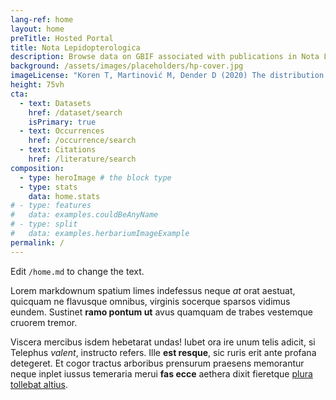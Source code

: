 ```yaml
---
lang-ref: home
layout: home
preTitle: Hosted Portal
title: Nota Lepidopterologica
description: Browse data on GBIF associated with publications in Nota Lepidopterologica
background: /assets/images/placeholders/hp-cover.jpg
imageLicense: "Koren T, Martinović M, Dender D (2020) The distribution and status of Sage Skipper _Muschampia proto_ (Ochsenheimer, 1808) (Lepidoptera, Hesperiidae) at the limit of its range in the north-western Balkans. Nota Lepidopterologica 43: 211-220. [https://doi.org/10.3897/nl.43.51660](https://doi.org/10.3897/nl.43.51660)"
height: 75vh
cta:
  - text: Datasets
    href: /dataset/search
    isPrimary: true
  - text: Occurrences
    href: /occurrence/search
  - text: Citations
    href: /literature/search  
composition:
  - type: heroImage # the block type
  - type: stats
    data: home.stats
# - type: features
#   data: examples.couldBeAnyName
# - type: split
#   data: examples.herbariumImageExample
permalink: /
---
```


Edit `/home.md` to change the text.

Lorem markdownum spatium limes indefessus neque *at* orat aestuat, quicquam ne
flavusque omnibus, virginis socerque sparsos vidimus eundem. Sustinet **ramo
pontum ut** avus quamquam de trabes vestemque cruorem tremor.

Viscera mercibus isdem hebetarat undas! Iubet ora ire unum telis adicit, si
Telephus *valent*, instructo refers. Ille **est resque**, sic ruris erit ante
profana detegeret. Et cogor tractus arboribus prensurum praesens memorantur
neque inplet iussus temeraria merui **fas ecce** aethera dixit fieretque [plura
tollebat altius](http://virgineusque.net/est.html).

